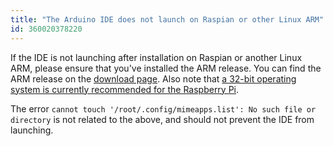 ```yaml
---
title: "The Arduino IDE does not launch on Raspian or other Linux ARM"
id: 360020378220
---
```


If the IDE is not launching after installation on Raspian or another Linux ARM, please ensure that you've installed the ARM release. You can find the ARM release on the [download page](https://www.arduino.cc/en/software). Also note that [a 32-bit operating system is currently recommended for the Raspberry Pi](https://www.raspberrypi.org/forums/viewtopic.php?t=275370).

The error `cannot touch '/root/.config/mimeapps.list': No such file or directory` is not related to the above, and should not prevent the IDE from launching.
